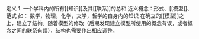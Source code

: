 定义
	1. 一个学科内的所有[[知识]]及其[[联系]]的总和
近义概念：形式、[[模型]]、范式
如：
	数学，物理，化学，文学，哲学的自身内的知识
在确立的[[模型]]之上，建立了结构。随着模型的修改（后期发现建立模型所使用的概念有误，或者概念之间的联系有误），结构也需要作出相应调整。
